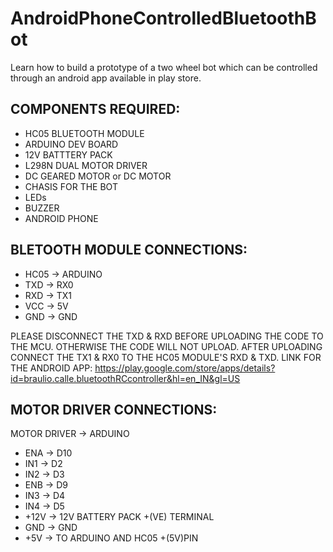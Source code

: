 # AndroidPhoneControlledBluetoothBot
Learn how to build a prototype of a two wheel bot which can be controlled through an android app available in play store.
## COMPONENTS REQUIRED:
* HC05 BLUETOOTH MODULE
* ARDUINO DEV BOARD
* 12V BATTTERY PACK
* L298N DUAL MOTOR DRIVER
* DC GEARED MOTOR or DC MOTOR
* CHASIS FOR THE BOT
* LEDs
* BUZZER
* ANDROID PHONE

## BLETOOTH MODULE CONNECTIONS:
* HC05         -> ARDUINO
* TXD          -> RX0
* RXD          -> TX1
* VCC          -> 5V
* GND          -> GND

PLEASE DISCONNECT THE TXD & RXD BEFORE UPLOADING THE CODE TO THE MCU.
OTHERWISE THE CODE WILL NOT UPLOAD.
AFTER UPLOADING CONNECT THE TX1 & RX0 TO THE HC05 MODULE'S RXD & TXD. 
LINK FOR THE ANDROID APP: https://play.google.com/store/apps/details?id=braulio.calle.bluetoothRCcontroller&hl=en_IN&gl=US

## MOTOR DRIVER CONNECTIONS:
MOTOR DRIVER -> ARDUINO
* ENA          -> D10
* IN1          -> D2
* IN2          -> D3
* ENB          -> D9
* IN3          -> D4
* IN4          -> D5
* +12V         -> 12V BATTERY PACK +(VE) TERMINAL
* GND          -> GND
* +5V          -> TO ARDUINO AND HC05 +(5V)PIN
